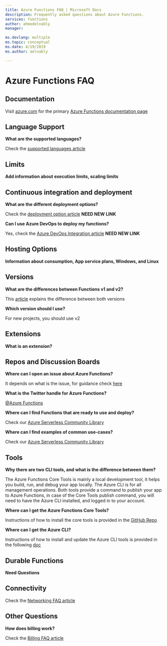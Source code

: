 ```yaml
---
title: Azure Functions FAQ | Microsoft Docs
description: Frequently asked questions about Azure Functions.
services: functions
author: ahmedelnably
manager: 

ms.devlang: multiple
ms.topic: conceptual
ms.date: 4/19/2019
ms.author: aelnably

---
```


# Azure Functions FAQ

## Documentation

Visit [azure.com](https://www.azure.com) for the primary [Azure Functions documentation page](https://docs.microsoft.com/en-us/azure/azure-functions/functions-overview)

## Language Support

**What are the supported languages?**

Check the [supported languages article](supported-languages.md)

## Limits

**Add information about execution limits, scaling limits**

## Continuous integration and deployment

**What are the different deployment options?**

Check the [deployment option article](functions-continuous-deployment.md) **NEED NEW LINK**

**Can I use Azure DevOps to deploy my functions?**

Yes, check the [Azure DevOps Integration article](functions-continuous-deployment.md) **NEED NEW LINK**

## Hosting Options

**Information about consumption, App service plans, Windows, and Linux**

## Versions

**What are the differences between Functions v1 and v2?**

This [article](functions-versions.md) explains the difference between both versions

**Which version should I use?**

For new projects, you should use v2

## Extensions

**What is an extension?**

<!-- ## Bindings -->

## Repos and Discussion Boards

**Where can I open an issue about Azure Functions?**

It depends on what is the issue, for guidance check [here](https://github.com/Azure/azure-functions#issues--feature-requests)

**What is the Twitter handle for Azure Functions?**

[@Azure Functions](https://twitter.com/azurefunctions)

**Where can I find Functions that are ready to use and deploy?**

Check our [Azure Serverless Community Library](https://www.serverlesslibrary.net/)

**Where can I find examples of common use-cases?**

Check our [Azure Serverless Community Library](https://www.serverlesslibrary.net/)

## Tools

**Why there are two CLI tools, and what is the difference between them?**

The Azure Functions Core Tools is mainly a local development tool, it helps you build, run, and debug your app locally. The Azure CLI is for all management operations. Both tools provide a command to publish your app to Azure Functions, in case of the Core Tools publish command, you will need to have the Azure CLI installed, and logged in to your account.

**Where can I get the Azure Functions Core Tools?**

Instructions of how to install the core tools is provided in the [GitHub Repo](https://github.com/Azure/azure-functions-core-tools/blob/dev/README.md)

**Where can I get the Azure CLI?**

Instructions of how to install and update the Azure CLI tools is provided in the following [doc](https://docs.microsoft.com/en-us/cli/azure/install-azure-cli)

## Durable Functions

**Need Questions**

## Connectivity

Check the [Networking FAQ article](functions-networking-faq.md)

## Other Questions

**How does billing work?**

Check the [Billing FAQ article](https://github.com/Azure/Azure-Functions/wiki/Consumption-Plan-Cost-Billing-FAQ)